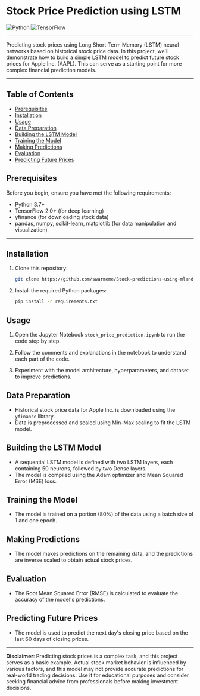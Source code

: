 
# Stock Price Prediction using LSTM

![Python](https://img.shields.io/badge/Python-3.7%2B-blue)
![TensorFlow](https://img.shields.io/badge/TensorFlow-2.0%2B-orange)

---

Predicting stock prices using Long Short-Term Memory (LSTM) neural networks based on historical stock price data. In this project, we'll demonstrate how to build a simple LSTM model to predict future stock prices for Apple Inc. (AAPL). This can serve as a starting point for more complex financial prediction models.

---

## Table of Contents

- [Prerequisites](#prerequisites)
- [Installation](#installation)
- [Usage](#usage)
- [Data Preparation](#data-preparation)
- [Building the LSTM Model](#building-the-lstm-model)
- [Training the Model](#training-the-model)
- [Making Predictions](#making-predictions)
- [Evaluation](#evaluation)
- [Predicting Future Prices](#predicting-future-prices)

## Prerequisites

Before you begin, ensure you have met the following requirements:

- Python 3.7+
- TensorFlow 2.0+ (for deep learning)
- yfinance (for downloading stock data)
- pandas, numpy, scikit-learn, matplotlib (for data manipulation and visualization)

---

## Installation

1. Clone this repository:

   ```bash
   git clone https://github.com/swarmeme/Stock-predictions-using-mlandann.git
   ```

2. Install the required Python packages:

   ```bash
   pip install -r requirements.txt
   ```

## Usage

1. Open the Jupyter Notebook `stock_price_prediction.ipynb` to run the code step by step.

2. Follow the comments and explanations in the notebook to understand each part of the code.

3. Experiment with the model architecture, hyperparameters, and dataset to improve predictions.

## Data Preparation

- Historical stock price data for Apple Inc. is downloaded using the `yfinance` library.
- Data is preprocessed and scaled using Min-Max scaling to fit the LSTM model.

## Building the LSTM Model

- A sequential LSTM model is defined with two LSTM layers, each containing 50 neurons, followed by two Dense layers.
- The model is compiled using the Adam optimizer and Mean Squared Error (MSE) loss.

## Training the Model

- The model is trained on a portion (80%) of the data using a batch size of 1 and one epoch.

## Making Predictions

- The model makes predictions on the remaining data, and the predictions are inverse scaled to obtain actual stock prices.

## Evaluation

- The Root Mean Squared Error (RMSE) is calculated to evaluate the accuracy of the model's predictions.

## Predicting Future Prices

- The model is used to predict the next day's closing price based on the last 60 days of closing prices.

---

**Disclaimer**: Predicting stock prices is a complex task, and this project serves as a basic example. Actual stock market behavior is influenced by various factors, and this model may not provide accurate predictions for real-world trading decisions. Use it for educational purposes and consider seeking financial advice from professionals before making investment decisions.
